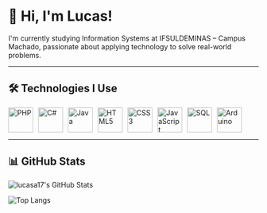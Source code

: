 # 👋 Hi, I'm Lucas!

I'm currently studying Information Systems at IFSULDEMINAS – Campus Machado, passionate about applying technology to solve real-world problems.

---

## 🛠️ Technologies I Use

<div style="display: flex; flex-wrap: wrap; gap: 10px;">
  <img height="50" src="https://cdn.jsdelivr.net/gh/devicons/devicon/icons/php/php-original.svg" alt="PHP"/>
  <img height="50" src="https://cdn.jsdelivr.net/gh/devicons/devicon/icons/csharp/csharp-original.svg" alt="C#"/>
  <img height="50" src="https://cdn.jsdelivr.net/gh/devicons/devicon/icons/java/java-original.svg" alt="Java"/>
  <img height="50" src="https://cdn.jsdelivr.net/gh/devicons/devicon/icons/html5/html5-original.svg" alt="HTML5"/>
  <img height="50" src="https://cdn.jsdelivr.net/gh/devicons/devicon/icons/css3/css3-original.svg" alt="CSS3"/>
  <img height="50" src="https://cdn.jsdelivr.net/gh/devicons/devicon/icons/javascript/javascript-original.svg" alt="JavaScript"/>
  <img height="50" src="https://cdn.jsdelivr.net/gh/devicons/devicon/icons/mysql/mysql-original.svg" alt="SQL"/>
  <img height="50" src="https://cdn.jsdelivr.net/gh/devicons/devicon/icons/arduino/arduino-original.svg" alt="Arduino"/>
</div>

---

## 📊 GitHub Stats

![lucasa17's GitHub Stats](https://github-readme-stats.vercel.app/api?username=lucasa17&show_icons=true&theme=black)

![Top Langs](https://github-readme-stats.vercel.app/api/top-langs/?username=lucasa17&layout=compact&theme=default)
